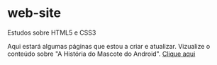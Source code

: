 # web-site
Estudos sobre HTML5 e CSS3

Aqui estará algumas páginas que estou a criar e atualizar. Vizualize o conteúdo sobre "A História do Mascote do Android".
<a href="https://kauacavalcante24.github.io/web-site/materias/paginaandroid2/androidhistory.html" target="_blank" rel="next">Clique aqui</a>
